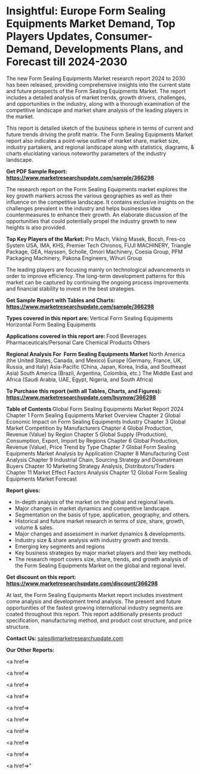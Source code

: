 # Insightful: Europe Form Sealing Equipments Market Demand, Top Players Updates, Consumer-Demand, Developments Plans, and Forecast till 2024-2030

The new Form Sealing Equipments Market research report 2024 to 2030 has been released, providing comprehensive insights into the current state and future prospects of the Form Sealing Equipments Market. The report includes a detailed analysis of market trends, growth drivers, challenges, and opportunities in the industry, along with a thorough examination of the competitive landscape and market share analysis of the leading players in the market.

This report is detailed sketch of the business sphere in terms of current and future trends driving the profit matrix. The Form Sealing Equipments Market report also indicates a point-wise outline of market share, market size, industry partakers, and regional landscape along with statistics, diagrams, &amp; charts elucidating various noteworthy parameters of the industry landscape.

<strong><b>Get PDF Sample Report: <a href=https://www.marketresearchupdate.com/sample/366298>https://www.marketresearchupdate.com/sample/366298</a></b></strong>

The research report on the Form Sealing Equipments market explores the key growth markers across the various geographies as well as their influence on the competitive landscape. It contains exclusive insights on the challenges prevalent in the industry and helps businesses idea countermeasures to enhance their growth. An elaborate discussion of the opportunities that could potentially propel the industry growth to new heights is also provided.

<strong><b>Top Key Players of the Market:
</b></strong>Pro Mach, Viking Masek, Bocsh, Fres-co System USA, IMA, KHS, Premier Tech Chronos, FUJI MACHINERY, Triangle Package, GEA, Hayssen, Scholle, Omori Machinery, Coesia Group, PFM Packaging Machinery, Pakona Engineers, Wihuri Group<strong><b>
</b></strong>

The leading players are focusing mainly on technological advancements in order to improve efficiency. The long-term development patterns for this market can be captured by continuing the ongoing process improvements and financial stability to invest in the best strategies.

<strong><b>Get Sample Report with Tables and Charts: <a href=https://www.marketresearchupdate.com/sample/366298>https://www.marketresearchupdate.com/sample/366298</a></b></strong>

<strong><b>Types covered in this report are:
</b></strong>Vertical Form Sealing Equipments
Horizontal Form Sealing Equipments<strong><b>
</b></strong>

<strong><b>Applications covered in this report are:
</b></strong>Food
Beverages
Pharmaceuticals/Personal Care
Chemical Products
Others<strong><b>
</b></strong>

<strong><b>Regional Analysis For  Form Sealing Equipments Market</b></strong><strong><b>
</b></strong>North America (the United States, Canada, and Mexico)
Europe (Germany, France, UK, Russia, and Italy)
Asia-Pacific (China, Japan, Korea, India, and Southeast Asia)
South America (Brazil, Argentina, Colombia, etc.)
The Middle East and Africa (Saudi Arabia, UAE, Egypt, Nigeria, and South Africa)

<strong><b>To Purchase this report (with all Tables, Charts, and Figures): <a href=https://www.marketresearchupdate.com/buynow/366298>https://www.marketresearchupdate.com/buynow/366298</a></b></strong>

<strong><b>Table of Contents</b></strong><strong><b>
</b></strong>Global Form Sealing Equipments Market Report 2024
Chapter 1 Form Sealing Equipments Market Overview
Chapter 2 Global Economic Impact on Form Sealing Equipments Industry
Chapter 3 Global Market Competition by Manufacturers
Chapter 4 Global Production, Revenue (Value) by Region
Chapter 5 Global Supply (Production), Consumption, Export, Import by Regions
Chapter 6 Global Production, Revenue (Value), Price Trend by Type
Chapter 7 Global Form Sealing Equipments Market Analysis by Application
Chapter 8 Manufacturing Cost Analysis
Chapter 9 Industrial Chain, Sourcing Strategy and Downstream Buyers
Chapter 10 Marketing Strategy Analysis, Distributors/Traders
Chapter 11 Market Effect Factors Analysis
Chapter 12 Global Form Sealing Equipments Market Forecast

<strong><b>Report gives:</b></strong>

- In-depth analysis of the market on the global and regional levels.
- Major changes in market dynamics and competitive landscape.
- Segmentation on the basis of type, application, geography, and others.
- Historical and future market research in terms of size, share, growth, volume &amp; sales.
- Major changes and assessment in market dynamics &amp; developments.
- Industry size &amp; share analysis with industry growth and trends.
- Emerging key segments and regions
- Key business strategies by major market players and their key methods.
- The research report covers size, share, trends, and growth analysis of the Form Sealing Equipments Market on the global and regional level.

<strong><b>Get discount on this report: <a href=https://www.marketresearchupdate.com/discount/366298>https://www.marketresearchupdate.com/discount/366298</a></b></strong>

At last, the Form Sealing Equipments Market report includes investment come analysis and development trend analysis. The present and future opportunities of the fastest growing international industry segments are coated throughout this report. This report additionally presents product specification, manufacturing method, and product cost structure, and price structure.

<strong><b>Contact Us:
</b></strong>sales@marketresearchupdate.com

<strong>Our Other Reports:</strong>

<a href=></a>

<a href=></a>

<a href=></a>

<a href=></a>

<a href=></a>

<a href=></a>

<a href=></a>

<a href=></a>

<a href=></a>

<a href=></a>"
